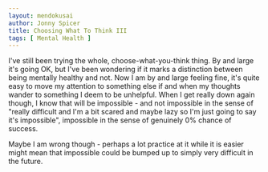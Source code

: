 ```yaml
---
layout: mendokusai
author: Jonny Spicer
title: Choosing What To Think III
tags: [ Mental Health ]
---
```

I've still been trying the whole, choose-what-you-think thing. By and large it's going OK, but I've been wondering
if it marks a distinction between being mentally healthy and not. Now I am by and large feeling fine, it's quite
easy to move my attention to something else if and when my thoughts wander to something I deem to be unhelpful.
When I get really down again though, I know that will be impossible - and not impossible in the sense of "really
difficult and I'm a bit scared and maybe lazy so I'm just going to say it's impossible", impossible in the sense
of genuinely 0% chance of success.

Maybe I am wrong though - perhaps a lot practice at it while it is easier might mean that impossible could be
bumped up to simply very difficult in the future.

